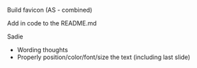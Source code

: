 Build favicon (AS - combined)

Add in code to the README.md

Sadie
* Wording thoughts
* Properly position/color/font/size the text (including last slide)
